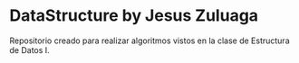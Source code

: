 # DataStructure by Jesus Zuluaga

Repositorio creado para realizar algoritmos vistos en la clase de Estructura de Datos I.
